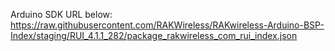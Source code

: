Arduino SDK URL below: 
https://raw.githubusercontent.com/RAKWireless/RAKwireless-Arduino-BSP-Index/staging/RUI_4.1.1_282/package_rakwireless_com_rui_index.json
